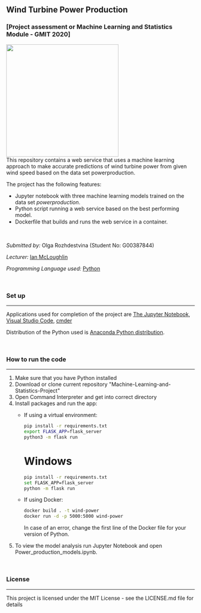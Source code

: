 ## Wind Turbine Power Production
### [Project assessment or Machine Learning and Statistics Module - GMIT 2020]

<img height="300" src="https://lh3.googleusercontent.com/proxy/ul8eHrI5PwuMo0ETut0XpNUXpNSBUze9Aj23ClA4F-ZpyA_qLnJVo6FKsBgyFv8xuepjiMML3avmjotftLi1GOEaHrYhedd7giHnvsy6GvPOX9yqt1zK">

<br>
This repository contains a web service that uses a machine learning approach to make accurate predictions of wind turbine power from given wind speed
based on the data set powerproduction. 

The project has the following features:

* Jupyter notebook with three machine learning models trained on the data set _powerproduction_.
* Python script running a web service based on the best performing model.
* Dockerﬁle that builds and runs the web service in a container.

<br>

*Submitted by:* Olga Rozhdestvina (Student No: G00387844) 

*Lecturer:* [Ian McLoughlin](https://github.com/ianmcloughlin)

*Programming Language used:* [Python](https://www.python.org/)

<br>

### Set up
___

Applications used for completion of the project are [The Jupyter Notebook](https://jupyter.org/), [Visual Studio Code](https://code.visualstudio.com/), [cmder](http://cmder.net/)

Distribution of the Python used is [Anaconda Python distribution](https://www.anaconda.com/). 

<br>

###  How to run the code
___

1. Make sure that you have Python installed
2. Download or clone current repository "Machine-Learning-and-Statistics-Project"
3. Open Command Interpreter and get into correct directory
4. Install packages and run the app: 
    * If using a virtual environment: 

        ```bash
        pip install -r requirements.txt
        export FLASK_APP=flask_server
        python3 -m flask run
        ```

        # Windows
        ```bash
        pip install -r requirements.txt
        set FLASK_APP=flask_server
        python -m flask run
        ```
    * If using Docker:

        ```bash
        docker build . -t wind-power
        docker run -d -p 5000:5000 wind-power
        ```
        In case of an error, change the first line of the Docker file for your version of Python.
5. To view the model analysis run Jupyter Notebook and open Power_production_models.ipynb. 

<br>

### License
___

This project is licensed under the MIT License - see the LICENSE.md file for details